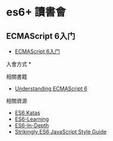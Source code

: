 # es6+ 讀書會

## ECMAScript 6入门
* [ECMAScript 6入门](http://es6.ruanyifeng.com/)

入會方式
* 

相關書籍

 * [Understanding ECMAScript 6](https://leanpub.com/understandinges6/read)

相關資源

* [ES6 Katas](http://es6katas.org/)
* [ES6-Learning](https://github.com/ericdouglas/ES6-Learning)
* [ES6-In-Depth](http://www.infoq.com/cn/es6-in-depth/)
* [Strikingly ES6 JavaScript Style Guide](https://github.com/strikingly/javascript)
